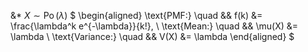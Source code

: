 &*
$X \sim \operatorname{Po}(\lambda)$
$
\begin{aligned}
\text{PMF:} \quad && f(k) &= \frac{\lambda^k e^{-\lambda}}{k!}, \\
\text{Mean:} \quad && \mu(X) &= \lambda \\
\text{Variance:} \quad && V(X) &= \lambda
\end{aligned}
$
<!--SR:!2023-05-09,2,150-->